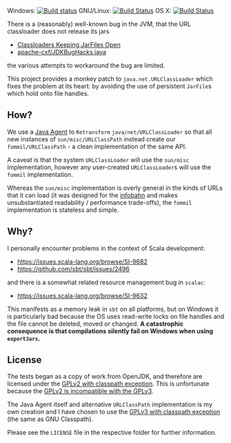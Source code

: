 Windows: [![Build status](https://ci.appveyor.com/api/projects/status/9if66b9ymuddko8a?svg=true)](https://ci.appveyor.com/project/fommil/class-monkey) GNU/Linux: [![Build Status](http://fommil.com/api/badges/fommil/class-monkey/status.svg)](http://fommil.com/fommil/class-monkey) OS X: [![Build Status](https://travis-ci.org/fommil/class-monkey.svg?branch=master)](https://travis-ci.org/fommil/class-monkey)

There is a (reasonably) well-known bug in the JVM, that the URL classloader does not release its jars

- [Classloaders Keeping JarFiles Open](http://management-platform.blogspot.co.uk/2009/01/classloaders-keeping-jar-files-open.html)
- [apache-cxf/JDKBugHacks.java](https://github.com/ancoron/apache-cxf/blob/master/common/common/src/main/java/org/apache/cxf/common/logging/JDKBugHacks.java)

the various attempts to workaround the bug are limited.

This project provides a monkey patch to `java.net.URLClassLoader` which fixes the problem at its heart: by avoiding the use of persistent `JarFile`s which hold onto file handles.

## How?

We use a [Java Agent](https://docs.oracle.com/javase/7/docs/api/java/lang/instrument/package-summary.html) to `Retransform` `java/net/URLClassLoader` so that all new instances of `sun/misc/URLClassPath` instead create our `fommil/URLClassPath` - a clean implementation of the same API.

A caveat is that the system `URLClassLoader` will use the `sun/misc` implementation, however any user-created `URLClassLoader`s will use the `fommil` implementation.

Whereas the `sun/misc` implementation is overly general in the kinds of URLs that it can load (it was designed for the [infobahn](https://en.wikipedia.org/wiki/Information_superhighway) and makes unsubstantiated readability / performance trade-offs), the `fommil` implementation is stateless and simple.

## Why?

I personally encounter problems in the context of Scala development:

- https://issues.scala-lang.org/browse/SI-9682
- https://github.com/sbt/sbt/issues/2496

and there is a somewhat related resource management bug in `scalac`:

- https://issues.scala-lang.org/browse/SI-9632

This manifests as a memory leak in `sbt` on all platforms, but on Windows it is particularly bad because the OS uses read-write locks on file handles and the file cannot be deleted, moved or changed. **A catastrophic consequence is that compilations silently fail on Windows when using `exportJars`.**

## License

The tests began as a copy of work from OpenJDK, and therefore are licensed under the [GPLv2 with classpath exception](http://openjdk.java.net/legal/gplv2+ce.html). This is unfortunate because the [GPLv2 is incompatible with the GPLv3](http://www.gnu.org/licenses/old-licenses/gpl-2.0.html).

The Java Agent itself and alternative `URLClassPath` implementation is my own creation and I have chosen to use the [GPLv3 with classpath exception](http://www.gnu.org/software/classpath/license.html) (the same as GNU Classpath).

Please see the `LICENSE` file in the respective folder for further information.
